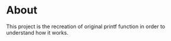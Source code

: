 # About
This project is the recreation of original printf function in order to understand how it works.
